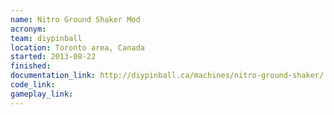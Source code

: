 ```yaml
---
name: Nitro Ground Shaker Mod
acronym:
team: diypinball
location: Toronto area, Canada
started: 2013-08-22
finished:
documentation_link: http://diypinball.ca/machines/nitro-ground-shaker/
code_link:
gameplay_link:
---
```

